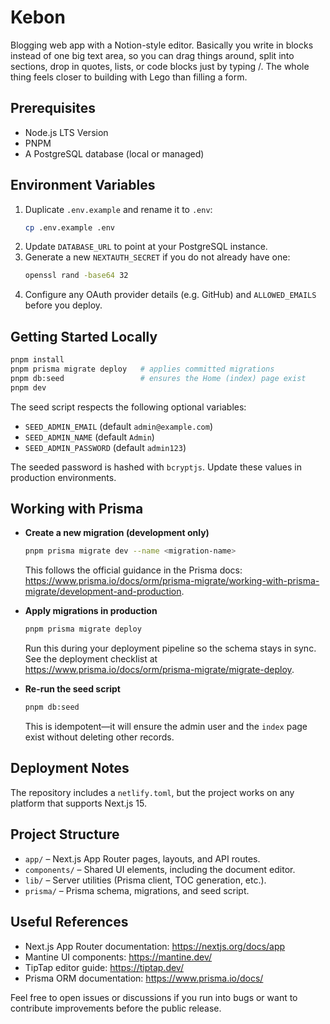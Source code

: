   # Kebon

Blogging web app with a Notion-style editor. Basically you write in blocks instead of one big text area, so you can drag things around, split into sections, drop in quotes, lists, or code blocks just by typing /. The whole thing feels closer to building with Lego than filling a form.

## Prerequisites

- Node.js LTS Version
- PNPM 
- A PostgreSQL database (local or managed)

## Environment Variables

1. Duplicate `.env.example` and rename it to `.env`:
   ```bash
   cp .env.example .env
   ```
2. Update `DATABASE_URL` to point at your PostgreSQL instance.
3. Generate a new `NEXTAUTH_SECRET` if you do not already have one:
   ```bash
   openssl rand -base64 32
   ```
4. Configure any OAuth provider details (e.g. GitHub) and `ALLOWED_EMAILS` before you deploy.

## Getting Started Locally

```bash
pnpm install
pnpm prisma migrate deploy   # applies committed migrations
pnpm db:seed                 # ensures the Home (index) page exist
pnpm dev                     
```

The seed script respects the following optional variables:

- `SEED_ADMIN_EMAIL` (default `admin@example.com`)
- `SEED_ADMIN_NAME` (default `Admin`)
- `SEED_ADMIN_PASSWORD` (default `admin123`)

The seeded password is hashed with `bcryptjs`. Update these values in production environments.

## Working with Prisma

- **Create a new migration (development only)**
  ```bash
  pnpm prisma migrate dev --name <migration-name>
  ```
  This follows the official guidance in the Prisma docs: <https://www.prisma.io/docs/orm/prisma-migrate/working-with-prisma-migrate/development-and-production>.

- **Apply migrations in production**
  ```bash
  pnpm prisma migrate deploy
  ```
  Run this during your deployment pipeline so the schema stays in sync. See the deployment checklist at <https://www.prisma.io/docs/orm/prisma-migrate/migrate-deploy>.

- **Re-run the seed script**
  ```bash
  pnpm db:seed
  ```
  This is idempotent—it will ensure the admin user and the `index` page exist without deleting other records.

## Deployment Notes

The repository includes a `netlify.toml`, but the project works on any platform that supports Next.js 15.


## Project Structure

- `app/` – Next.js App Router pages, layouts, and API routes.
- `components/` – Shared UI elements, including the document editor.
- `lib/` – Server utilities (Prisma client, TOC generation, etc.).
- `prisma/` – Prisma schema, migrations, and seed script.

## Useful References

- Next.js App Router documentation: <https://nextjs.org/docs/app>
- Mantine UI components: <https://mantine.dev/>
- TipTap editor guide: <https://tiptap.dev/>
- Prisma ORM documentation: <https://www.prisma.io/docs/>

Feel free to open issues or discussions if you run into bugs or want to contribute improvements before the public release.

